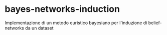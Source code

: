 # bayes-networks-induction
Implementazione di un metodo euristico bayesiano per l'induzione di belief-networks da un dataset
